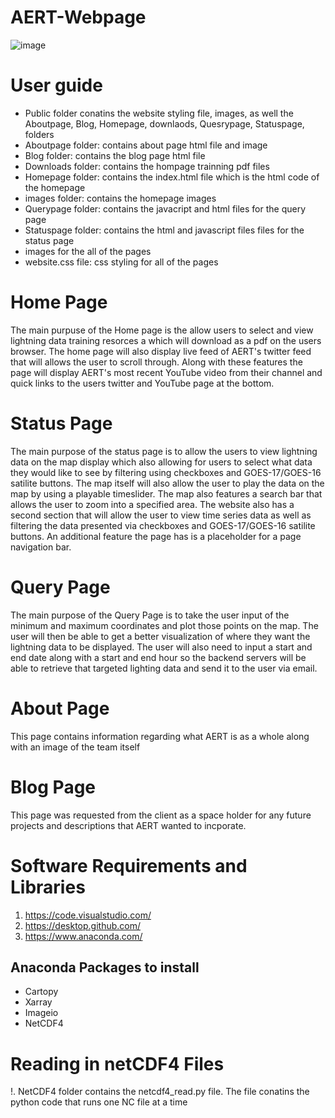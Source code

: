 # AERT-Webpage

![image](https://user-images.githubusercontent.com/58304673/112229708-d91bbc80-8c09-11eb-8701-00aff7b28bdc.png)

# User guide
* Public folder conatins the website styling file, images, as well the Aboutpage, Blog, Homepage, downlaods, Quesrypage, Statuspage, folders 
* Aboutpage folder: contains about page html file and image
* Blog folder: contains the blog page html file
* Downloads folder: contains the hompage trainning pdf files
* Homepage folder: contains the index.html file which is the html code of the homepage
* images folder: contains the homepage images
* Querypage folder: contains the javacript and html files for the query page
* Statuspage folder: contains the html and javascript files files for the status page
* images for the all of the pages
* website.css file: css styling for all of the pages

# Home Page
The main purpuse of the Home page is the allow users to select and view lightning data training resorces a which will download as a pdf on the users browser. The home page will also display live feed of AERT's twitter feed that will allows the user to scroll through. Along with these features the page will display AERT's most recent YouTube video from their channel and quick links to the users twitter and YouTube page at the bottom. 

# Status Page
The main purpose of the status page is to allow the users to view lightning data on the map display which also allowing for users to select what data they would like to see by filtering using checkboxes and GOES-17/GOES-16 satilite buttons. The map itself will also allow the user to play the data on the map by using a playable timeslider. The map also features a search bar that allows the user to zoom into a specified area. The website also has a second section that will allow the user to view time series data as well as filtering the data presented via checkboxes and GOES-17/GOES-16 satilite buttons. An additional feature the page has is a placeholder for a page navigation bar.

# Query Page

The main purpose of the Query Page is to take the user input of the minimum and maximum coordinates and plot those points on the map. The user will then be able to get a better visualization of where they want the lightning data to be displayed. The user will also need to input a start and end date along with a start and end hour so the backend servers will be able to retrieve that targeted lighting data and send it to the user via email.

# About Page

This page contains information regarding what AERT is as a whole along with an image of the team itself

# Blog Page

This page was requested from the client as a space holder for any future projects and descriptions that AERT wanted to incporate.

# Software Requirements and Libraries
1. https://code.visualstudio.com/
2. https://desktop.github.com/
3. https://www.anaconda.com/
## Anaconda Packages to install
* Cartopy
* Xarray
* Imageio
* NetCDF4

# Reading in netCDF4 Files
!. NetCDF4 folder contains the netcdf4_read.py file. The file conatins the python code that runs one NC file at a time



